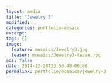 ```yaml
---
layout: media
title: "Jewelry 3"
modified:
categories: portfolio-mosaic
excerpt:
tags: []
image:
  feature: mosaics/Jewelry3.jpg
  teaser: mosaics/Jewelry3-tease.jpg
ads: false
date: 2014-12-28T23:50:48-06:00
permalink: portfolio/mosaics/jewelry-3
---
```


